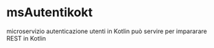 # msAutentikokt
microservizio autenticazione utenti in Kotlin
può servire per impararare REST in Kotlin
